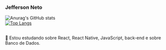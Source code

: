### Jefferson Neto
![Anurag's GitHub stats](https://github-readme-stats.vercel.app/api?username=JEFFNETOV8&hide=contribs,prs&theme=algolia) <br>
[![Top Langs](https://github-readme-stats.vercel.app/api/top-langs/?username=JEFFNETOV8&layout=compact&theme=algolia)](https://github.com/anuraghazra/github-readme-stats)

 <br>
🌱 Estou estudando sobre React, React Native, JavaScript, back-end e sobre Banco de Dados.
